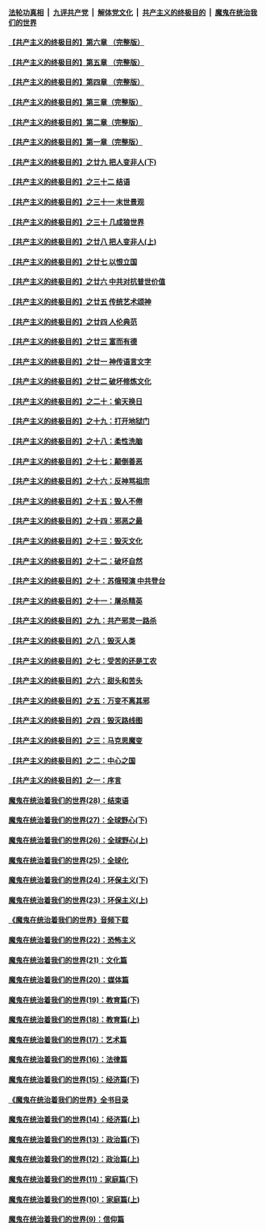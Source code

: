 ####  [法轮功真相](../../../../basic/blob/master/README.md?t=02221213) &nbsp;|&nbsp; [九评共产党](../../../../9ping.md/blob/master/README.md?t=02221213) &nbsp;|&nbsp; [解体党文化](../../../../jtdwh.md/blob/master/README.md?t=02221213)  &nbsp;|&nbsp; [共产主义的终极目的](../../../../gczydzjmd.md/blob/master/README.md?t=02221213) &nbsp;|&nbsp; [魔鬼在统治我们的世界](../../../../mgztzwmdsj.md/blob/master/README.md?t=02221213) 

#### [【共产主义的终极目的】第六章 （完整版）](../pages/nsc422/n11428913.md?t=02221213) 

#### [【共产主义的终极目的】第五章 （完整版）](../pages/nsc422/n11428912.md?t=02221213) 

#### [【共产主义的终极目的】第四章 （完整版）](../pages/nsc422/n11428907.md?t=02221213) 

#### [【共产主义的终极目的】第三章（完整版）](../pages/nsc422/n11428848.md?t=02221213) 

#### [【共产主义的终极目的】第二章（完整版）](../pages/nsc422/n11428831.md?t=02221213) 

#### [【共产主义的终极目的】第一章（完整版）](../pages/nsc422/n11417651.md?t=02221213) 

#### [【共产主义的终极目的】之廿九 把人变非人(下)](../pages/nsc422/n11344140.md?t=02221213) 

#### [【共产主义的终极目的】之三十二 结语](../pages/nsc422/n11360535.md?t=02221213) 

#### [【共产主义的终极目的】之三十一 末世景观](../pages/nsc422/n11351129.md?t=02221213) 

#### [【共产主义的终极目的】之三十 几成狼世界](../pages/nsc422/n11348280.md?t=02221213) 

#### [【共产主义的终极目的】之廿八 把人变非人(上)](../pages/nsc422/n11340492.md?t=02221213) 

#### [【共产主义的终极目的】之廿七 以恨立国](../pages/nsc422/n11336944.md?t=02221213) 

#### [【共产主义的终极目的】之廿六 中共对抗普世价值](../pages/nsc422/n11324785.md?t=02221213) 

#### [【共产主义的终极目的】之廿五 传统艺术颂神](../pages/nsc422/n11296396.md?t=02221213) 

#### [【共产主义的终极目的】之廿四 人伦典范](../pages/nsc422/n11296397.md?t=02221213) 

#### [【共产主义的终极目的】之廿三 富而有德](../pages/nsc422/n11283598.md?t=02221213) 

#### [【共产主义的终极目的】之廿一 神传语言文字](../pages/nsc422/n11263265.md?t=02221213) 

#### [【共产主义的终极目的】之廿二 破坏修炼文化](../pages/nsc422/n11245728.md?t=02221213) 

#### [【共产主义的终极目的】之二十：偷天换日](../pages/nsc422/n11238846.md?t=02221213) 

#### [【共产主义的终极目的】之十九：打开地狱门](../pages/nsc422/n11206376.md?t=02221213) 

#### [【共产主义的终极目的】之十八：柔性洗脑](../pages/nsc422/n11199994.md?t=02221213) 

#### [【共产主义的终极目的】之十七：颠倒善恶](../pages/nsc422/n11179782.md?t=02221213) 

#### [【共产主义的终极目的】之十六：反神骂祖宗](../pages/nsc422/n11166798.md?t=02221213) 

#### [【共产主义的终极目的】之十五：毁人不倦](../pages/nsc422/n11166792.md?t=02221213) 

#### [【共产主义的终极目的】之十四：邪恶之最](../pages/nsc422/n11150249.md?t=02221213) 

#### [【共产主义的终极目的】之十三：毁灭文化](../pages/nsc422/n11135227.md?t=02221213) 

#### [【共产主义的终极目的】之十二：破坏自然](../pages/nsc422/n11135214.md?t=02221213) 

#### [【共产主义的终极目的】之十：苏俄预演 中共登台](../pages/nsc422/n11118424.md?t=02221213) 

#### [【共产主义的终极目的】之十一：屠杀精英](../pages/nsc422/n11118442.md?t=02221213) 

#### [【共产主义的终极目的】之九：共产邪灵一路杀](../pages/nsc422/n11114139.md?t=02221213) 

#### [【共产主义的终极目的】之八：毁灭人类](../pages/nsc422/n11108503.md?t=02221213) 

#### [【共产主义的终极目的】之七：受苦的还是工农](../pages/nsc422/n11101809.md?t=02221213) 

#### [【共产主义的终极目的】之六：甜头和苦头](../pages/nsc422/n11096971.md?t=02221213) 

#### [【共产主义的终极目的】之五：万变不离其邪](../pages/nsc422/n11091285.md?t=02221213) 

#### [【共产主义的终极目的】之四：毁灭路线图](../pages/nsc422/n11086284.md?t=02221213) 

#### [【共产主义的终极目的】之三：马克思魔变](../pages/nsc422/n11061941.md?t=02221213) 

#### [【共产主义的终极目的】之二：中心之国](../pages/nsc422/n11047728.md?t=02221213) 

#### [【共产主义的终极目的】之一：序言](../pages/nsc422/n11086077.md?t=02221213) 

#### [魔鬼在统治着我们的世界(28)：结束语](../pages/nsc422/n10936246.md?t=02221213) 

#### [魔鬼在统治着我们的世界(27)：全球野心(下)](../pages/nsc422/n10928319.md?t=02221213) 

#### [魔鬼在统治着我们的世界(26)：全球野心(上)](../pages/nsc422/n10900318.md?t=02221213) 

#### [魔鬼在统治着我们的世界(25)：全球化](../pages/nsc422/n10788205.md?t=02221213) 

#### [魔鬼在统治着我们的世界(24)：环保主义(下)](../pages/nsc422/n10695307.md?t=02221213) 

#### [魔鬼在统治着我们的世界(23)：环保主义(上)](../pages/nsc422/n10688613.md?t=02221213) 

#### [《魔鬼在统治着我们的世界》音频下载](../pages/nsc422/n10635553.md?t=02221213) 

#### [魔鬼在统治着我们的世界(22)：恐怖主义](../pages/nsc422/n10614727.md?t=02221213) 

#### [魔鬼在统治着我们的世界(21)：文化篇](../pages/nsc422/n10597706.md?t=02221213) 

#### [魔鬼在统治着我们的世界(20)：媒体篇](../pages/nsc422/n10586579.md?t=02221213) 

#### [魔鬼在统治着我们的世界(19)：教育篇(下)](../pages/nsc422/n10564808.md?t=02221213) 

#### [魔鬼在统治着我们的世界(18)：教育篇(上)](../pages/nsc422/n10526970.md?t=02221213) 

#### [魔鬼在统治着我们的世界(17)：艺术篇](../pages/nsc422/n10499093.md?t=02221213) 

#### [魔鬼在统治着我们的世界(16)：法律篇](../pages/nsc422/n10485969.md?t=02221213) 

#### [魔鬼在统治着我们的世界(15)：经济篇(下)](../pages/nsc422/n10469975.md?t=02221213) 

#### [《魔鬼在统治着我们的世界》全书目录](../pages/nsc422/n10464261.md?t=02221213) 

#### [魔鬼在统治着我们的世界(14)：经济篇(上)](../pages/nsc422/n10457370.md?t=02221213) 

#### [魔鬼在统治着我们的世界(13)：政治篇(下)](../pages/nsc422/n10448270.md?t=02221213) 

#### [魔鬼在统治着我们的世界(12)：政治篇(上)](../pages/nsc422/n10444576.md?t=02221213) 

#### [魔鬼在统治着我们的世界(11)：家庭篇(下)](../pages/nsc422/n10440961.md?t=02221213) 

#### [魔鬼在统治着我们的世界(10)：家庭篇(上)](../pages/nsc422/n10435448.md?t=02221213) 

#### [魔鬼在统治着我们的世界(9)：信仰篇](../pages/nsc422/n10432159.md?t=02221213) 

